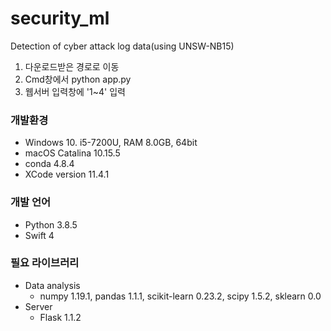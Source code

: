 # security_ml
Detection of cyber attack log data(using UNSW-NB15)

1. 다운로드받은 경로로 이동
2. Cmd창에서 python app.py   
3. 웹서버 입력창에 '1~4' 입력 
 

### 개발환경  
* Windows 10. i5-7200U, RAM 8.0GB, 64bit
* macOS Catalina 10.15.5
* conda 4.8.4
* XCode version 11.4.1

### 개발 언어
* Python 3.8.5 
* Swift 4

### 필요 라이브러리  
* Data analysis
   * numpy 1.19.1, pandas 1.1.1, scikit-learn 0.23.2, scipy 1.5.2, sklearn 0.0
* Server
   * Flask 1.1.2

